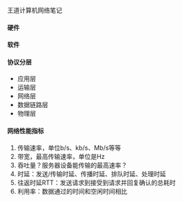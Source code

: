 王道计算机网络笔记



#### 硬件

#### 软件

#### 协议分层

- 应用层
- 运输层
- 网络层
- 数据链路层
- 物理层

#### 网络性能指标

1. 传输速率，单位b/s、kb/s、Mb/s等等
2. 带宽，最高传输速率，单位是Hz
3. 吞吐量？服务器设备能传输的最高速率？
4. 时延：发送/传输时延、传播时延、排队时延、处理时延
5. 往返时延RTT：发送请求到接受到请求并回复确认的总耗时
6. 利用率：数据通过的时间和空闲时间相比